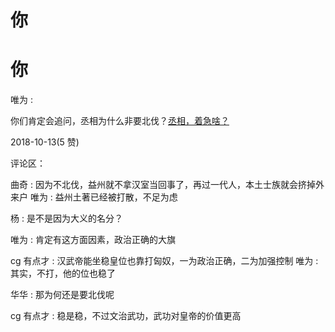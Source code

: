 # 你

# 你

唯为 :

你们肯定会追问，丞相为什么非要北伐？[丞相，着急啥？](https://mp.weixin.qq.com/s/eVrFLpgXZmY7n57YV_JbbQ)

2018-10-13(5 赞)

评论区：

曲奇 : 因为不北伐，益州就不拿汉室当回事了，再过一代人，本土士族就会挤掉外来户 唯为 : 益州土著已经被打散，不足为虑

杨 : 是不是因为大义的名分？

唯为 : 肯定有这方面因素，政治正确的大旗

cg 有点才 : 汉武帝能坐稳皇位也靠打匈奴，一为政治正确，二为加强控制 唯为 : 其实，不打，他的位也稳了

华华 : 那为何还是要北伐呢

cg 有点才 : 稳是稳，不过文治武功，武功对皇帝的价值更高